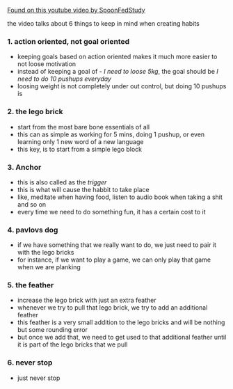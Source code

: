 [Found on this youtube video by SpoonFedStudy](https://www.youtube.com/watch?v=fesslaSxdqs)

the video talks about 6 things to keep in mind when creating habits

### 1. action oriented, not goal oriented
- keeping goals based on action oriented makes it much more easier to not loose motivation
- instead of keeping a goal of - *I need to loose 5kg*, the goal should be *I need to do 10 pushups everyday*
- loosing weight is not completely under out control, but doing 10 pushups is

### 2. the lego brick
- start from the most bare bone essentials of all
- this can as simple as working for 5 mins, doing 1 pushup, or even learning only 1 new word of a new language
- this key, is to start from a simple lego block

### 3. Anchor
- this is also called as the *trigger*
- this is what will cause the habbit to take place
- like, meditate when having food, listen to audio book when taking a shit and so on
- every time we need to do something fun, it has a certain cost to it

### 4. pavlovs dog
- if we have something that we really want to do, we just need to pair it with the lego bricks
- for instance, if we want to play a game, we can only play that game when we are planking

### 5. the feather
- increase the lego brick with just an extra feather
- whenever we try to pull that lego brick, we try to add an additional feather
- this feather is a very small addition to the lego bricks and will be nothing but some rounding error
- but once we add that, we need to get used to that additional feather until it is part of the lego bricks that we pull

### 6. never stop
- just never stop 